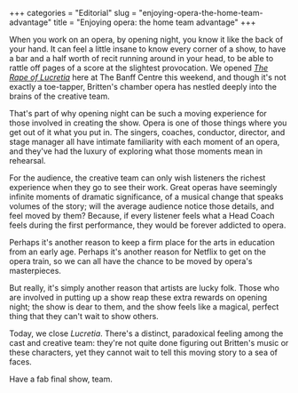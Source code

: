 +++
categories = "Editorial"
slug = "enjoying-opera-the-home-team-advantage"
title = "Enjoying opera: the home team advantage"
+++

When you work on an opera, by opening night, you know it like the back of your hand. It can feel a little insane to know every corner of a show, to have a bar and a half worth of recit running around in your head, to be able to rattle off pages of a score at the slightest provocation. We opened [*The Rape of Lucretia*](http://calgaryherald.com/entertainment/music/emotional-powerful-britten-opera-performance-deeply-disturbs) here at The Banff Centre this weekend, and though it's not exactly a toe-tapper, Britten's chamber opera has nestled deeply into the brains of the creative team.

That's part of why opening night can be such a moving experience for those involved in creating the show. Opera is one of those things where you get out of it what you put in. The singers, coaches, conductor, director, and stage manager all have intimate familiarity with each moment of an opera, and they've had the luxury of exploring what those moments mean in rehearsal. 

For the audience, the creative team can only wish listeners the richest experience when they go to see their work. Great operas have seemingly infinite moments of dramatic significance, of a musical change that speaks volumes of the story; will the average audience notice those details, and feel moved by them? Because, if every listener feels what a Head Coach feels during the first performance, they would be forever addicted to opera.

Perhaps it's another reason to keep a firm place for the arts in education from an early age. Perhaps it's another reason for Netflix to get on the opera train, so we can all have the chance to be moved by opera's masterpieces. 

But really, it's simply another reason that artists are lucky folk. Those who are involved in putting up a show reap these extra rewards on opening night; the show is dear to them, and the show feels like a magical, perfect thing that they can't wait to show others.

Today, we close *Lucretia*. There's a distinct, paradoxical feeling among the cast and creative team: they're not quite done figuring out Britten's music or these characters, yet they cannot wait to tell this moving story to a sea of faces. 

Have a fab final show, team.
